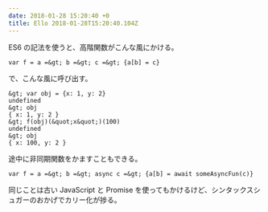 ```yaml
---
date: 2018-01-28 15:20:40 +0
title: Ello 2018-01-28T15:20:40.104Z
---
```

ES6 の記法を使うと、高階関数がこんな風にかける。

    var f = a =&gt; b =&gt; c =&gt; {a[b] = c}

で、こんな風に呼び出す。

```
&gt; var obj = {x: 1, y: 2}
undefined
&gt; obj
{ x: 1, y: 2 }
&gt; f(obj)(&quot;x&quot;)(100)
undefined
&gt; obj
{ x: 100, y: 2 }
```

途中に非同期関数をかますこともできる。

    var f = a =&gt; b =&gt; async c =&gt; {a[b] = await someAsyncFun(c)}

同じことは古い JavaScript と Promise を使ってもかけるけど、シンタックスシュガーのおかげでカリー化が捗る。

